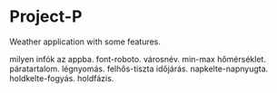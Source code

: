 # Project-P
Weather application with some features.


milyen infók az appba.
font-roboto.
városnév.
min-max hőmérséklet.
páratartalom.
légnyomás.
felhős-tiszta időjárás.
napkelte-napnyugta.
holdkelte-fogyás.
holdfázis.
